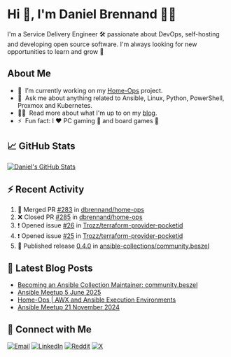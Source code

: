 # Hi 👋, I'm Daniel Brennand 👨‍💻

I'm a Service Delivery Engineer 🛠 passionate about DevOps, self-hosting and developing open source software. I'm always looking for new opportunities to learn and grow 🌱

## About Me

- 🔭 &nbsp;I’m currently working on my [Home-Ops](https://github.com/dbrennand/home-ops) project.
- 💬 &nbsp;Ask me about anything related to Ansible, Linux, Python, PowerShell, Proxmox and Kubernetes.
- 👨‍💻 &nbsp;Read more about what I'm up to on my [blog](https://dbren.uk).
- ⚡ &nbsp;Fun fact: I ❤️ PC gaming 👾 and board games 🎲

## 📈 GitHub Stats

[![Daniel's GitHub Stats](https://github-readme-stats.vercel.app/api?username=dbrennand&show_icons=true&count_private=true&hide_border=true&theme=dark)](https://github.com/anuraghazra/github-readme-stats)

## ⚡ Recent Activity

<!--START_SECTION:activity-->
1. 🎉 Merged PR [#283](https://github.com/dbrennand/home-ops/pull/283) in [dbrennand/home-ops](https://github.com/dbrennand/home-ops)
2. ❌ Closed PR [#285](https://github.com/dbrennand/home-ops/pull/285) in [dbrennand/home-ops](https://github.com/dbrennand/home-ops)
3. ❗ Opened issue [#26](https://github.com/Trozz/terraform-provider-pocketid/issues/26) in [Trozz/terraform-provider-pocketid](https://github.com/Trozz/terraform-provider-pocketid)
4. ❗ Opened issue [#25](https://github.com/Trozz/terraform-provider-pocketid/issues/25) in [Trozz/terraform-provider-pocketid](https://github.com/Trozz/terraform-provider-pocketid)
5. 🚀 Published release [0.4.0](https://github.com/ansible-collections/community.beszel/releases/tag/0.4.0) in [ansible-collections/community.beszel](https://github.com/ansible-collections/community.beszel)
<!--END_SECTION:activity-->

## 📝 Latest Blog Posts

<!-- BLOG-POST-LIST:START -->
- [Becoming an Ansible Collection Maintainer: community.beszel](https://dbren.uk/blog/ansible-collections-community-beszel/)
- [Ansible Meetup 5 June 2025](https://dbren.uk/blog/ansible-meetup-5-june/)
- [Home-Ops | AWX and Ansible Execution Environments](https://dbren.uk/blog/homeops-ansible-ee/)
- [Ansible Meetup 21 November 2024](https://dbren.uk/blog/ansible-meetup-21-november/)
<!-- BLOG-POST-LIST:END -->

## 💬 Connect with Me

[![Email](https://img.shields.io/badge/Email-D14836?style=flat&logo=gmail&logoColor=white)](mailto:contact@danielbrennand.com) [![LinkedIn](https://img.shields.io/badge/Linkedin-%230077B5.svg?style=flat&logo=linkedin&logoColor=white)](https://www.linkedin.com/in/dbrenuk) [![Reddit](https://img.shields.io/badge/Reddit-FF4500?style=flat&logo=reddit&logoColor=white)](https://www.reddit.com/user/dbrenuk) [![X](https://img.shields.io/badge/X-%23000000.svg?style=flat&logo=X&logoColor=white)](https://twitter.com/dbrenuk)
